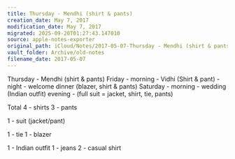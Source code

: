 ```yaml
---
title: Thursday - Mendhi (shirt & pants)
creation_date: May 7, 2017
modification_date: May 7, 2017
migrated: 2025-09-20T01:27:43.147010
source: apple-notes-exporter
original_path: iCloud/Notes/2017-05-07-Thursday - Mendhi (shirt & pants).md
vault_folder: Archive/old-notes
filename_date: 2017-05-07
---
```



Thursday - Mendhi (shirt & pants)
Friday - morning - Vidhi (Shirt & pant) - night - welcome dinner (blazer, shirt & pants)
Saturday - morning - wedding (Indian outfit) evening - (full suit = jacket, shirt, tie, pants)

Total
4 - shirts
3 - pants

1 - suit (jacket/pant)

1 - tie
1 - blazer 

1 - Indian outfit 
1 - jeans
2 - casual shirt 

